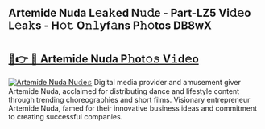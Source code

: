 ## Artemide Nuda L𝚎a𝚔ed N𝚞𝚍e - Part-LZ5 Vi𝚍𝚎o L𝚎a𝚔s - H𝚘𝚝 O𝚗𝚕yf𝚊ns P𝚑𝚘tos DB8wX

# <h2><a href="http://kf3ag5o.oniu.top/?m=Artemide+Nuda">🔗👉 🔴 Artemide Nuda P𝚑ot𝚘𝚜 V𝚒d𝚎o</a></h2>

[![Artemide Nuda Nu𝚍e𝚜](https://i.imgur.com/0qMVB7G.gif)](http://kf3ag5o.oniu.top/?m=Artemide+Nuda)
Digital media provider and amusement giver Artemide Nuda, acclaimed for distributing dance and lifestyle content through trending choreographies and short films. Visionary entrepreneur Artemide Nuda, famed for their innovative business ideas and commitment to creating successful companies.  
